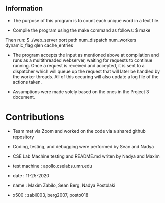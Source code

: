 ## Information

* The purpose of this program is to count each unique word in a text file.

* Compile the program using the make command as follows:
$ make

Then run:
$ ./web_server port path num_dispatch num_workers dynamic_flag qlen cache_entries



* The program accepts the input as mentioned above at compilation and runs as a multithreaded webserver, waiting for requests to continue running. Once a request is received and accepted, it is sent to a dispatcher which will queue up the request that will later be handled by the worker threads. All of this occuring will also update a log file of the actions taken.

* Assumptions were made solely based on the ones in the Project 3 document.

# Contributions
* Team met via Zoom and worked on the code via a shared github repository
* Coding, testing, and debugging were performed by Sean and Nadya
* CSE Lab Machine testing and README.md writen by Nadya and Maxim

* test machine : apollo.cselabs.umn.edu
* date : 11-25-2020
* name : Maxim Zabilo, Sean Berg, Nadya Postolaki
* x500 : zabil003, berg2007, posto018
